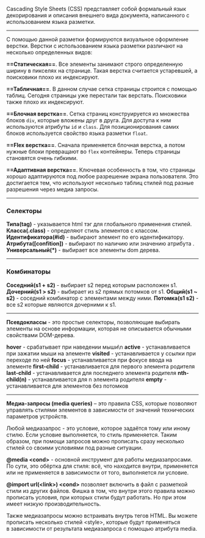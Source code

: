 Cascading Style Sheets (CSS) представляет собой формальный язык декорирования и описания внешнего вида документа, написанного с использованием языка разметки.

---
С помощью данной разметки формируются визуальное оформление верстки. Верстки с использованием языка разметки различают на несколько определенных видов:

**==Cтатическая==**. Все элементы занимают строго определенную ширину в пикселях на странице. Такая верстка считается устаревшей, а поисковики плохо их индексируют.

**==Табличная==**. В данном случае сетка страницы строится с помощью таблиц. Сегодня страницы уже перестали так верстать. Поисковики также плохо их индексируют.

**==Блочная верстка==**. Сетка страниц конструируется из множества блоков `div`, которые вложены друг в друга. Для доступа к ним используются атрибуты `id` и `class`. Для позиционирования самих блоков используется свойство языка разметки `float`.

**==Flex верстка==**. Сначала применяется блочная верстка, а потом нужные блоки превращают во `flex` контейнеры. Теперь страницы становятся очень гибкими.

**==Адаптивная верстка==**. Ключевая особенность в том, что страницы хорошо адаптируются под любое разрешение экрана пользователя. Это достигается тем, что используют несколько таблиц стилей под разные разрешения через медиа запросы.

---
### Селекторы

**Типа(tag)** - указывается html тэг для глобального применения стилей.
**Класса(.class)** - определяют стиль элементов с классом.
**Идентификатора(#id)** - выбирают элемент по его идентификатору.
**Атрибута(\[confition])** - выбирают по наличию или значению атрибута .
**Универсальный(\*)** - выбирает все элементы dom дерева.

---
### Комбинаторы

**Соседний(s1 + s2)** - выбирает s2 перед которым расположен s1.
**Дочерний(s1 > s2)** - выбирает из s2 прямых потомков от s1.
**Общий(s1 ~ s2)** - соседний комбинатор с элементами между ними.
**Потомка(s1 s2)** - все s2 которые являются дочерними к s1.

---
**Псевдоклассы** - это простые селекторы, позволяющие выбирать элементы на основе информации, которая не описывается обычными свойствами DOM-дерева.

**hover** - срабатывает при наведении мыши\n
**active** - устанавливается при зажатии мыши на элементе
**visited** - устанавливается у ссылки при переходе по ней
**focus** - устанавливается при фокусе ввода на элементе
**first-child** - устанавливается для первого элемента родителя
**last-child** - устанавливается для последнего элемента родителя
**nth-child(n)** - устанавливается для n элемента родителя
**empty** - устанавливается для элементов без потомков

---

**Медиа-запросы (media queries)** – это правила CSS, которые позволяют управлять стилями элементов в зависимости от значений технических параметров устройств. 

Любой медиазапрос - это условие, которое задаётся тому или иному стилю. Если условие выполняется, то стиль применяется. Таким образом, при помощи запросов можно прописать сразу несколько стилей со своими условиями под разные ситуации.

**@media \<cond>** - основной инструмент для работы медиазапросами. По сути, это обёртка для стиля: всё, что находится внутри, применяется или не применяется в зависимости от того, выполняется ли условие.

**@import url(\<link>) \<cond>** позволяет включить в файл с разметкой стили из других файлов. Фишка в том, что внутри этого правила можно прописать условия, при которых стили будут работать. Но при этом имеет низкую производительность.

Также медиазапросы можно встраивать внутрь тегов HTML. Вы можете прописать несколько стилей \<style>, которые будут применяться в зависимости от результата медиазапроса c помощью атрибута media.


